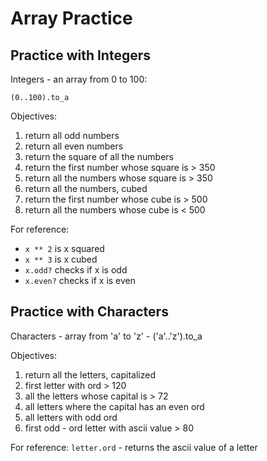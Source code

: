# Array Practice

## Practice with Integers

Integers - an array from 0 to 100:

```
(0..100).to_a
```

Objectives:

1. return all odd numbers
2. return all even numbers
3. return the square of all the numbers
4. return the first number whose square is > 350
5. return all the numbers whose square is > 350
6. return all the numbers, cubed
7. return the first number whose cube is > 500
8. return all the numbers whose cube is < 500

For reference:

- `x ** 2` is x squared
- `x ** 3` is x cubed
- `x.odd?` checks if x is odd
- `x.even?` checks if x is even

## Practice with Characters

Characters - array from 'a' to 'z' - ('a'..'z').to_a

Objectives:

1. return all the letters, capitalized
2. first letter with ord > 120
3. all the letters whose capital is > 72
4. all letters where the capital has an even ord
5. all letters with odd ord
6. first odd - ord letter with ascii value > 80

For reference:
`letter.ord` - returns the ascii value of a letter
